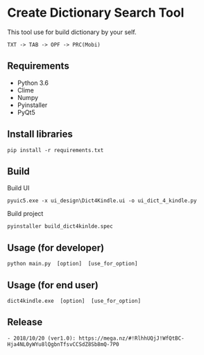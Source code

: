 # Create Dictionary Search Tool
This tool use for build dictionary by your self.

    TXT -> TAB -> OPF -> PRC(Mobi)

## Requirements
- Python 3.6
- Clime
- Numpy
- Pyinstaller
- PyQt5

## Install libraries

    pip install -r requirements.txt

## Build
Build UI
    
    pyuic5.exe -x ui_design\Dict4Kindle.ui -o ui_dict_4_kindle.py

Build project

    pyinstaller build_dict4kinlde.spec
    
## Usage (for developer)
    python main.py  [option]  [use_for_option]

## Usage (for end user)
    dict4kindle.exe  [option]  [use_for_option]
    
## Release
    - 2018/10/20 (ver1.0): https://mega.nz/#!RlhhUQjJ!WfQtBC-Hja4NL0yWYu8lQgbnTfsvCCSdZ8Sb8mQ-7P0
    
